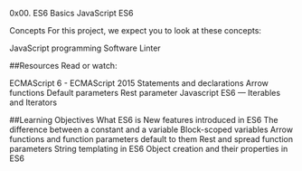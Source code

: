 0x00. ES6 Basics
JavaScript
ES6

Concepts
For this project, we expect you to look at these concepts:

JavaScript programming
Software Linter


##Resources
Read or watch:

ECMAScript 6 - ECMAScript 2015
Statements and declarations
Arrow functions
Default parameters
Rest parameter
Javascript ES6 — Iterables and Iterators

##Learning Objectives
What ES6 is
New features introduced in ES6
The difference between a constant and a variable
Block-scoped variables
Arrow functions and function parameters default to them
Rest and spread function parameters
String templating in ES6
Object creation and their properties in ES6
